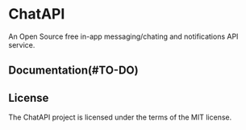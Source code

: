 # ChatAPI
An Open Source free in-app messaging/chating and notifications API service.

<!-- ## Technology Stack and Features

- ⚡ [**FastAPI**](https://fastapi.tiangolo.com) for the Python  API.
    - 🧰 [SQLModel](https://sqlmodel.tiangolo.com) for the Python SQL database interactions (ORM).
    - 🔍 [Pydantic](https://docs.pydantic.dev), used by FastAPI, for the data validation and settings management.
    - 💾 [PostgreSQL](https://www.postgresql.org) as the SQL database.
- 🐋 [Docker Compose](https://www.docker.com) for development and production.
- 📫 Email based password recovery.
- ✅ Tests with [Pytest](https://pytest.org).
- 🏭 CI (continuous integration) and CD (continuous deployment) based on GitHub Actions.
-->


## Documentation(#TO-DO)

## License

The ChatAPI project is licensed under the terms of the MIT license.
